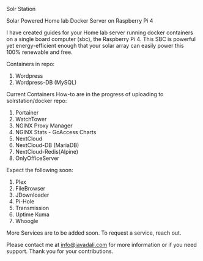Solr Station

Solar Powered Home lab Docker Server on Raspberry Pi 4

I have created guides for your Home lab server running docker containers on a single board computer (sbc), the Raspberry Pi 4. This SBC is powerful yet energy-efficient enough that your solar array can easily power this 100% renewable and free. 

Containers in repo:
1.	Wordpress
2.	Wordpress-DB (MySQL)


Current Containers How-to are in the progress of uploading to solrstation/docker repo:
1.	Portainer
2.	WatchTower
3.	NGINX Proxy Manager
4.	NGINX Stats - GoAccess Charts
5.	NextCloud
6.	NextCloud-DB (MariaDB)
7.	NextCloud-Redis(Alpine)
8.	OnlyOfficeServer

Expect the following soon:
1.	Plex
2.	FileBrowser
3.	JDownloader
4.	Pi-Hole
5.	Transmission
6.	Uptime Kuma
7.	Whoogle

More Services are to be added soon. To request a service, reach out.

Please contact me at info@javadali.com for more information or if you need support. Thank you for your contributions. 

